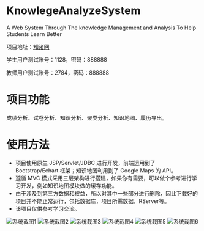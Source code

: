 # KnowlegeAnalyzeSystem
A Web System Through The knowledge Management and Analysis To Help Students Learn Better  

项目地址：[知诸网](http://120.76.121.17:8080/exam/)  

学生用户测试账号：1128，密码：888888  

教师用户测试账号：2784，密码：888888
# 项目功能
成绩分析、试卷分析、知识分析、聚类分析、知识地图、履历导出。
# 使用方法
- 项目使用原生 JSP/Servlet/JDBC 进行开发，前端运用到了 Bootstrap/Echart 框架；知识地图利用到了 Google Maps 的 API。  
- 遵循 MVC 模式采用三层架构进行搭建，如果你有需要，可以做个参考进行学习开发，例如知识地图模块做的缓存功能。
- 由于涉及到第三方数据和权益，所以对其中一些部分进行删除，因此下载好的项目并不能正常运行，包括数据库，项目所需数据，RServer等。
- 该项目仅供参考学习交流。  

![系统截图1](http://7xrklo.com1.z0.glb.clouddn.com/%E5%B1%8F%E5%B9%95%E5%BF%AB%E7%85%A7%202016-06-20%2015.01.14.png)
![系统截图2](http://7xrklo.com1.z0.glb.clouddn.com/%E5%B1%8F%E5%B9%95%E5%BF%AB%E7%85%A7%202016-06-20%2015.03.18.png)
![系统截图3](http://7xrklo.com1.z0.glb.clouddn.com/%E5%B1%8F%E5%B9%95%E5%BF%AB%E7%85%A7%202016-06-20%2015.12.54.png)
![系统截图4](http://7xrklo.com1.z0.glb.clouddn.com/%E5%B1%8F%E5%B9%95%E5%BF%AB%E7%85%A7%202016-06-20%2015.13.23.png)
![系统截图5](http://7xrklo.com1.z0.glb.clouddn.com/%E5%B1%8F%E5%B9%95%E5%BF%AB%E7%85%A7%202016-06-20%2015.14.39.png)
![系统截图6](http://7xrklo.com1.z0.glb.clouddn.com/%E5%B1%8F%E5%B9%95%E5%BF%AB%E7%85%A7%202016-06-20%2015.14.02.png)
